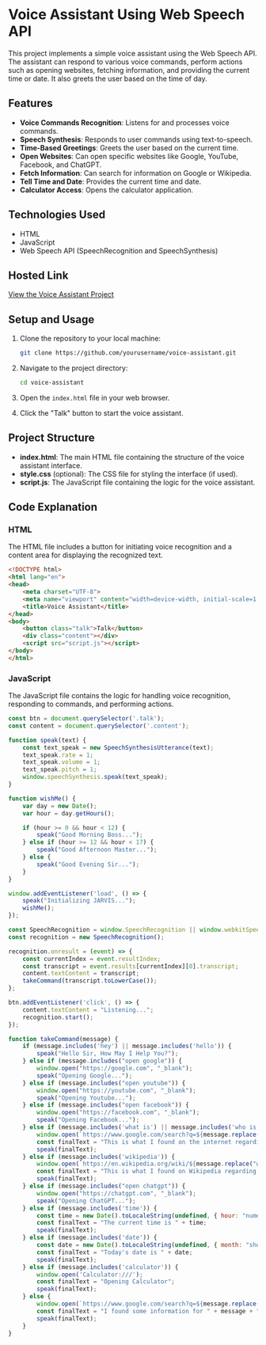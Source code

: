 # Voice Assistant Using Web Speech API

This project implements a simple voice assistant using the Web Speech API. The assistant can respond to various voice commands, perform actions such as opening websites, fetching information, and providing the current time or date. It also greets the user based on the time of day.

## Features

- **Voice Commands Recognition**: Listens for and processes voice commands.
- **Speech Synthesis**: Responds to user commands using text-to-speech.
- **Time-Based Greetings**: Greets the user based on the current time.
- **Open Websites**: Can open specific websites like Google, YouTube, Facebook, and ChatGPT.
- **Fetch Information**: Can search for information on Google or Wikipedia.
- **Tell Time and Date**: Provides the current time and date.
- **Calculator Access**: Opens the calculator application.

## Technologies Used

- HTML
- JavaScript
- Web Speech API (SpeechRecognition and SpeechSynthesis)

## Hosted Link

[View the Voice Assistant Project](https://amndby222.github.io/jarvis/)


## Setup and Usage

1. Clone the repository to your local machine:
   ```bash
   git clone https://github.com/yourusername/voice-assistant.git
   ```

2. Navigate to the project directory:
   ```bash
   cd voice-assistant
   ```

3. Open the `index.html` file in your web browser.

4. Click the "Talk" button to start the voice assistant.

## Project Structure

- **index.html**: The main HTML file containing the structure of the voice assistant interface.
- **style.css** (optional): The CSS file for styling the interface (if used).
- **script.js**: The JavaScript file containing the logic for the voice assistant.

## Code Explanation

### HTML

The HTML file includes a button for initiating voice recognition and a content area for displaying the recognized text.

```html
<!DOCTYPE html>
<html lang="en">
<head>
    <meta charset="UTF-8">
    <meta name="viewport" content="width=device-width, initial-scale=1.0">
    <title>Voice Assistant</title>
</head>
<body>
    <button class="talk">Talk</button>
    <div class="content"></div>
    <script src="script.js"></script>
</body>
</html>
```

### JavaScript

The JavaScript file contains the logic for handling voice recognition, responding to commands, and performing actions.

```javascript
const btn = document.querySelector('.talk');
const content = document.querySelector('.content');

function speak(text) {
    const text_speak = new SpeechSynthesisUtterance(text);
    text_speak.rate = 1;
    text_speak.volume = 1;
    text_speak.pitch = 1;
    window.speechSynthesis.speak(text_speak);
}

function wishMe() {
    var day = new Date();
    var hour = day.getHours();

    if (hour >= 0 && hour < 12) {
        speak("Good Morning Boss...");
    } else if (hour >= 12 && hour < 17) {
        speak("Good Afternoon Master...");
    } else {
        speak("Good Evening Sir...");
    }
}

window.addEventListener('load', () => {
    speak("Initializing JARVIS...");
    wishMe();
});

const SpeechRecognition = window.SpeechRecognition || window.webkitSpeechRecognition;
const recognition = new SpeechRecognition();

recognition.onresult = (event) => {
    const currentIndex = event.resultIndex;
    const transcript = event.results[currentIndex][0].transcript;
    content.textContent = transcript;
    takeCommand(transcript.toLowerCase());
};

btn.addEventListener('click', () => {
    content.textContent = "Listening...";
    recognition.start();
});

function takeCommand(message) {
    if (message.includes('hey') || message.includes('hello')) {
        speak("Hello Sir, How May I Help You?");
    } else if (message.includes("open google")) {
        window.open("https://google.com", "_blank");
        speak("Opening Google...");
    } else if (message.includes("open youtube")) {
        window.open("https://youtube.com", "_blank");
        speak("Opening Youtube...");
    } else if (message.includes("open facebook")) {
        window.open("https://facebook.com", "_blank");
        speak("Opening Facebook...");
    } else if (message.includes('what is') || message.includes('who is') || message.includes('what are')) {
        window.open(`https://www.google.com/search?q=${message.replace(" ", "+")}`, "_blank");
        const finalText = "This is what I found on the internet regarding " + message;
        speak(finalText);
    } else if (message.includes('wikipedia')) {
        window.open(`https://en.wikipedia.org/wiki/${message.replace("wikipedia", "").trim()}`, "_blank");
        const finalText = "This is what I found on Wikipedia regarding " + message;
        speak(finalText);
    } else if (message.includes("open chatgpt")) {
        window.open("https://chatgpt.com", "_blank");
        speak("Opening ChatGPT...");
    } else if (message.includes('time')) {
        const time = new Date().toLocaleString(undefined, { hour: "numeric", minute: "numeric" });
        const finalText = "The current time is " + time;
        speak(finalText);
    } else if (message.includes('date')) {
        const date = new Date().toLocaleString(undefined, { month: "short", day: "numeric" });
        const finalText = "Today's date is " + date;
        speak(finalText);
    } else if (message.includes('calculator')) {
        window.open('Calculator:///');
        const finalText = "Opening Calculator";
        speak(finalText);
    } else {
        window.open(`https://www.google.com/search?q=${message.replace(" ", "+")}`, "_blank");
        const finalText = "I found some information for " + message + " on Google";
        speak(finalText);
    }
}
```


